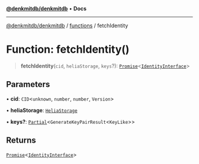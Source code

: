 [**@denkmitdb/denkmitdb**](../../README.md) • **Docs**

***

[@denkmitdb/denkmitdb](../../modules.md) / [functions](../README.md) / fetchIdentity

# Function: fetchIdentity()

> **fetchIdentity**(`cid`, `heliaStorage`, `keys`?): [`Promise`](https://developer.mozilla.org/docs/Web/JavaScript/Reference/Global_Objects/Promise)\<[`IdentityInterface`](../../types/interfaces/IdentityInterface.md)\>

## Parameters

• **cid**: `CID`\<`unknown`, `number`, `number`, `Version`\>

• **heliaStorage**: [`HeliaStorage`](../classes/HeliaStorage.md)

• **keys?**: [`Partial`](https://www.typescriptlang.org/docs/handbook/utility-types.html#partialtype)\<`GenerateKeyPairResult`\<`KeyLike`\>\>

## Returns

[`Promise`](https://developer.mozilla.org/docs/Web/JavaScript/Reference/Global_Objects/Promise)\<[`IdentityInterface`](../../types/interfaces/IdentityInterface.md)\>
